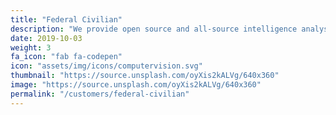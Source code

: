```yaml
---
title: "Federal Civilian"
description: "We provide open source and all-source intelligence analysis, collection support, and operations support to FDA, CISA, and CDC."
date: 2019-10-03
weight: 3
fa_icon: "fab fa-codepen"
icon: "assets/img/icons/computervision.svg"
thumbnail: "https://source.unsplash.com/oyXis2kALVg/640x360"
image: "https://source.unsplash.com/oyXis2kALVg/640x360"
permalink: "/customers/federal-civilian"
---
```


 